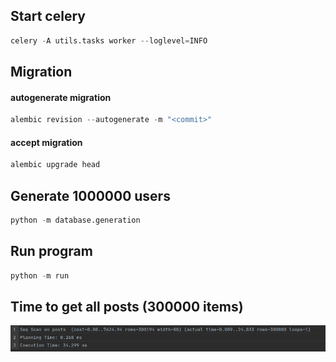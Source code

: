 ## Start celery
```python
celery -A utils.tasks worker --loglevel=INFO
```
## Migration
#### autogenerate migration
```python
alembic revision --autogenerate -m "<commit>"
```
#### accept migration
```python
alembic upgrade head
```
## Generate 1000000 users
```python
python -m database.generation
```
## Run program
```python
python -m run
```


## Time to get all posts (300000 items)
![img.png](img.png)